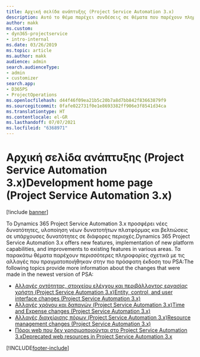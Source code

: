 ```yaml
---
title: Αρχική σελίδα ανάπτυξης (Project Service Automation 3.x)
description: Αυτό το θέμα παρέχει συνδέσεις σε θέματα που παρέχουν πληροφορίες ανάπτυξης για το Dynamics 365 Project Service Automation έκδοση (PSA) 3.x.
author: makk
ms.custom:
- dyn365-projectservice
- intro-internal
ms.date: 03/26/2019
ms.topic: article
ms.author: makk
audience: admin
search.audienceType:
- admin
- customizer
search.app:
- D365PS
- ProjectOperations
ms.openlocfilehash: d44f46f09ea21b5c20b7a8d7bb842f83663879f9
ms.sourcegitcommit: 0fafe022731f0e1e8693382ff906e3f8541d34ca
ms.translationtype: HT
ms.contentlocale: el-GR
ms.lasthandoff: 07/07/2021
ms.locfileid: "6368971"
---
```

# <a name="development-home-page-project-service-automation-3x"></a><span data-ttu-id="40064-103">Αρχική σελίδα ανάπτυξης (Project Service Automation 3.x)</span><span class="sxs-lookup"><span data-stu-id="40064-103">Development home page (Project Service Automation 3.x)</span></span>

[!include [banner](../../includes/psa-now-project-operations.md)]

<span data-ttu-id="40064-104">Το Dynamics 365 Project Service Automation 3.x προσφέρει νέες δυνατότητες, υλοποίηση νέων δυνατοτήτων πλατφόρμας και βελτιώσεις σε υπάρχουσες δυνατότητες σε διάφορες περιοχές.</span><span class="sxs-lookup"><span data-stu-id="40064-104">Dynamics 365 Project Service Automation 3.x offers new features, implementation of new platform capabilities, and improvements to existing features in various areas.</span></span> <span data-ttu-id="40064-105">Τα παρακάτω θέματα παρέχουν περισσότερες πληροφορίες σχετικά με τις αλλαγές που πραγματοποιήθηκαν στην πιο πρόσφατη έκδοση του PSA:</span><span class="sxs-lookup"><span data-stu-id="40064-105">The following topics provide more information about the changes that were made in the newest version of PSA:</span></span>

- [<span data-ttu-id="40064-106">Αλλαγές οντότητας, στοιχείου ελέγχου και περιβάλλοντος εργασίας χρήστη (Project Service Automation 3.x)</span><span class="sxs-lookup"><span data-stu-id="40064-106">Entity, control, and user interface changes (Project Service Automation 3.x)</span></span>](../developer-guides/entity-changes-v3.x.md)
- [<span data-ttu-id="40064-107">Αλλαγές χρόνου και δαπανών (Project Service Automation 3.x)</span><span class="sxs-lookup"><span data-stu-id="40064-107">Time and Expense changes (Project Service Automation 3.x)</span></span>](../developer-guides/time-expense-changes-v3.x.md)
- [<span data-ttu-id="40064-108">Αλλαγές διαχείρισης πόρων (Project Service Automation 3.x)</span><span class="sxs-lookup"><span data-stu-id="40064-108">Resource management changes (Project Service Automation 3.x)</span></span>](../developer-guides/resource-management-changes-v3.x.md)
- [<span data-ttu-id="40064-109">Πόροι web που δεν χρησιμοποιούνται στο Project Service Automation 3.x</span><span class="sxs-lookup"><span data-stu-id="40064-109">Deprecated web resources in Project Service Automation 3.x</span></span>](../developer-guides/web-resources-deprecated-v3.x.md)


[!INCLUDE[footer-include](../../includes/footer-banner.md)]